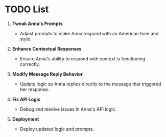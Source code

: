 # TODO List

1. **Tweak Anna's Prompts**
    - Adjust prompts to make Anna respond with an American tone and style.

2. **Enhance Contextual Responses**
    - Ensure Anna's ability to respond with context is functioning correctly.

3. **Modify Message Reply Behavior**
    - Update logic so Anna replies directly to the message that triggered her response.

4. **Fix API Logic**
    - Debug and resolve issues in Anna's API logic.

5. **Deployment**
    - Deploy updated logic and prompts.
